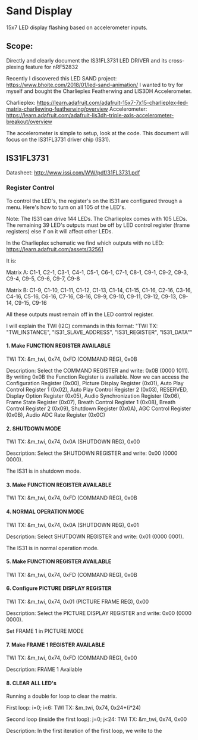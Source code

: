 # Sand Display
15x7 LED display flashing based on accelerometer inputs.

## Scope:
Directly and clearly document the IS31FL3731 LED DRIVER and its cross-plexing feature for nRF52832

Recently I discovered this LED SAND project: https://www.bhoite.com/2018/01/led-sand-animation/
I wanted to try for myself and bought the Charlieplex Featherwing and LIS3DH Accelerometer.

Charlieplex: https://learn.adafruit.com/adafruit-15x7-7x15-charlieplex-led-matrix-charliewing-featherwing/overview
Accelerometer: https://learn.adafruit.com/adafruit-lis3dh-triple-axis-accelerometer-breakout/overview

The accelerometer is simple to setup, look at the code. This document will focus on the IS31FL3731 driver chip (IS31).

## IS31FL3731
Datasheet: http://www.issi.com/WW/pdf/31FL3731.pdf

### Register Control
To control the LED's, the register's on the IS31 are configured through a menu. Here's how to turn on all 105 of the LED's.

Note: The IS31 can drive 144 LEDs. The Charlieplex comes with 105 LEDs. The remaining 39 LED's outputs must be off by LED control register (frame registers) else if on it will affect other LEDs.

In the Charlieplex schematic we find which outputs with no LED: https://learn.adafruit.com/assets/32561

It is:

Matrix A: C1-1, C2-1, C3-1, C4-1, C5-1, C6-1, C7-1, C8-1, C9-1, C9-2, C9-3, C9-4, C9-5, C9-6, C9-7, C9-8

Matrix B: C1-9, C1-10, C1-11, C1-12, C1-13, C1-14, C1-15, C1-16, C2-16, C3-16, C4-16, C5-16, C6-16, C7-16, C8-16, C9-9, C9-10, C9-11, C9-12, C9-13, C9-14, C9-15, C9-16

All these outputs must remain off in the LED control register.

I will explain the TWI (I2C) commands in this format: "TWI TX: "TWI_INSTANCE", "IS31_SLAVE_ADDRESS", "IS31_REGISTER", "IS31_DATA""

#### 1. Make FUNCTION REGISTER AVAILABLE
TWI TX: &m_twi, 0x74, 0xFD (COMMAND REG), 0x0B

Description: Select the COMMAND REGISTER and write: 0x0B (0000 1011).
By writing 0x0B the Function Register is available. Now we can access the Configuration Register (0x00), Picture Display Register (0x01), Auto Play Control Register 1 (0x02), Auto Play Control Register 2 (0x03), RESERVED, Display Option Register (0x05), Audio Synchronization Register (0x06), Frame State Register (0x07), Breath Control Register 1 (0x08), Breath Control Register 2 (0x09), Shutdown Register (0x0A), AGC Control Register (0x0B), Audio ADC Rate Register (0x0C)

#### 2. SHUTDOWN MODE
TWI TX: &m_twi, 0x74, 0x0A (SHUTDOWN REG), 0x00

Description: Select the SHUTDOWN REGISTER and write: 0x00 (0000 0000).

The IS31 is in shutdown mode.

#### 3. Make FUNCTION REGISTER AVAILABLE
TWI TX: &m_twi, 0x74, 0xFD (COMMAND REG), 0x0B

#### 4. NORMAL OPERATION MODE
TWI TX: &m_twi, 0x74, 0x0A (SHUTDOWN REG), 0x01

Description: Select SHUTDOWN REGISTER and write: 0x01 (0000 0001).

The IS31 is in normal operation mode.

#### 5. Make FUNCTION REGISTER AVAILABLE
TWI TX: &m_twi, 0x74, 0xFD (COMMAND REG), 0x0B

#### 6. Configure PICTURE DISPLAY REGISTER
TWI TX: &m_twi, 0x74, 0x01 (PICTURE FRAME REG), 0x00

Description: Select the PICTURE DISPLAY REGISTER and write: 0x00 (0000 0000).

Set FRAME 1 in PICTURE MODE

#### 7. Make FRAME 1 REGISTER AVAILABLE
TWI TX: &m_twi, 0x74, 0xFD (COMMAND REG), 0x00

Description: FRAME 1 Available

#### 8. CLEAR ALL LED's
Running a double for loop to clear the matrix.

First loop: i=0; i<6: TWI TX: &m_twi, 0x74, 0x24+(i*24)

Second loop (inside the first loop): j=0; j<24: TWI TX: &m_twi, 0x74, 0x00

Description: In the first iteration of the first loop, we write to the 
